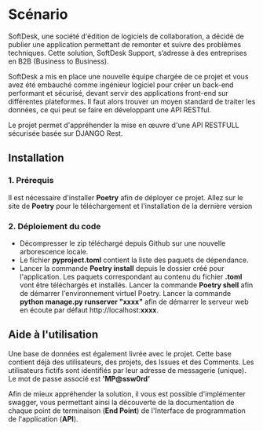 # Scénario

SoftDesk, une société d'édition de logiciels de collaboration, a décidé de publier une application permettant de remonter et suivre des problèmes techniques. Cette solution, SoftDesk Support, s’adresse à des entreprises en B2B (Business to Business).

SoftDesk a mis en place une nouvelle équipe chargée de ce projet et vous avez été embauché comme ingénieur logiciel pour créer un back-end performant et sécurisé, devant servir des applications front-end sur différentes plateformes. Il faut alors trouver un moyen standard de traiter les données, ce qui peut se faire en développant une API RESTful.

Le projet permet d'appréhender la mise en œuvre d'une API RESTFULL sécurisée basée sur DJANGO Rest.

## Installation

### 1. Prérequis

Il est nécessaire d'installer **Poetry** afin de déployer ce projet.
Allez sur le site de **Poetry** pour le téléchargement et l'installation de la dernière version

### 2. Déploiement du code

- Décompresser le zip téléchargé depuis Github sur une nouvelle arborescence locale.
- Le fichier **pyproject.toml** contient la liste des paquets de dépendance.
- Lancer la commande **Poetry install** depuis le dossier créé pour l'application. Les paquets correspondant au contenu du fichier **.toml** vont être téléchargés et installés.
  Lancer la commande **Poetry shell** afin de démarrer l'environnement virtuel Poetry.
  Lancer la commande **python manage\.py runserver "xxxx"** afin de démarrer le serveur web en écoute par défaut http://localhost:**xxxx**.

## Aide à l'utilisation
Une base de données est également livrée avec le projet.
Cette base contient déjà des utilisateurs, des projets, des Issues et des Comments.
Les utilisateurs fictifs sont identifiés par leur adresse de messagerie (unique). Le mot de passe associé est **'MP@ssw0rd'**

Afin de mieux appréhender la solution, il vous est possible d'implémenter swagger, vous permettant ainsi la découverte de la documentation de chaque point de terminaison (**End Point**) de l'Interface de programmation de l'application (**API**).
